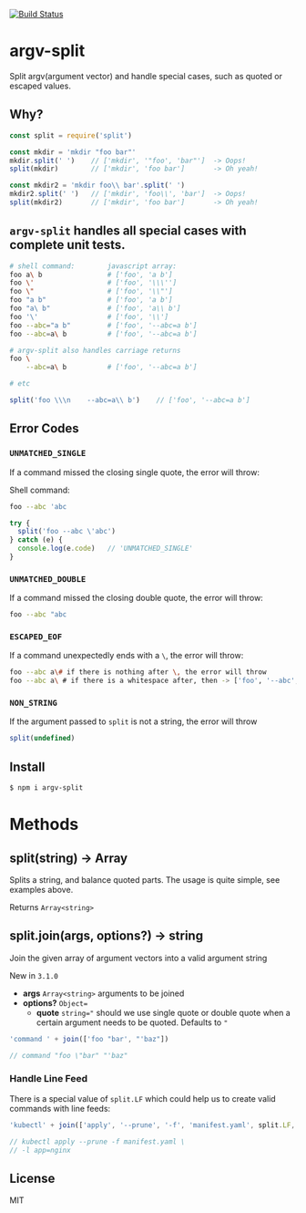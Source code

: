 [![Build Status](https://github.com/kaelzhang/node-argv-split/actions/workflows/nodejs.yml/badge.svg)](https://github.com/kaelzhang/node-argv-split/actions/workflows/nodejs.yml)

# argv-split

Split argv(argument vector) and handle special cases, such as quoted or escaped values.

## Why?

```js
const split = require('split')

const mkdir = 'mkdir "foo bar"'
mkdir.split(' ')    // ['mkdir', '"foo', 'bar"']  -> Oops!
split(mkdir)        // ['mkdir', 'foo bar']       -> Oh yeah!

const mkdir2 = 'mkdir foo\\ bar'.split(' ')
mkdir2.split(' ')   // ['mkdir', 'foo\\', 'bar']  -> Oops!
split(mkdir2)       // ['mkdir', 'foo bar']       -> Oh yeah!
```

## `argv-split` handles all special cases with complete unit tests.

```sh
# shell command:        javascript array:
foo a\ b                # ['foo', 'a b']
foo \'                  # ['foo', '\\\'']
foo \"                  # ['foo', '\\"']
foo "a b"               # ['foo', 'a b']
foo "a\ b"              # ['foo', 'a\\ b']
foo '\'                 # ['foo', '\\']
foo --abc="a b"         # ['foo', '--abc=a b']
foo --abc=a\ b          # ['foo', '--abc=a b']

# argv-split also handles carriage returns
foo \
    --abc=a\ b          # ['foo', '--abc=a b']

# etc
```

```js
split('foo \\\n    --abc=a\\ b')    // ['foo', '--abc=a b']
```

## Error Codes

### `UNMATCHED_SINGLE`

If a command missed the closing single quote, the error will throw:

Shell command:

```sh
foo --abc 'abc
```

```js
try {
  split('foo --abc \'abc')
} catch (e) {
  console.log(e.code)   // 'UNMATCHED_SINGLE'
}
```

### `UNMATCHED_DOUBLE`

If a command missed the closing double quote, the error will throw:

```sh
foo --abc "abc
```

### `ESCAPED_EOF`

If a command unexpectedly ends with a `\`, the error will throw:

```sh
foo --abc a\# if there is nothing after \, the error will throw
foo --abc a\ # if there is a whitespace after, then -> ['foo', '--abc', 'a ']
```

### `NON_STRING`

If the argument passed to `split` is not a string, the error will throw

```js
split(undefined)
```

## Install

```sh
$ npm i argv-split
```

# Methods

## split(string) -> Array<string>

Splits a string, and balance quoted parts. The usage is quite simple, see examples above.

Returns `Array<string>`


## split.join(args, options?) -> string

Join the given array of argument vectors into a valid argument string

New in `3.1.0`

- **args** `Array<string>` arguments to be joined
- **options?** `Object=`
  - **quote** `string="` should we use single quote or double quote when a certain argument needs to be quoted. Defaults to `"`

```js
'command ' + join(['foo "bar', "'baz"])

// command "foo \"bar" "'baz"
```

### Handle Line Feed

There is a special value of `split.LF` which could help us to create valid commands with line feeds:

```js
'kubectl' + join(['apply', '--prune', '-f', 'manifest.yaml', split.LF, '-l', 'app=nginx'])

// kubectl apply --prune -f manifest.yaml \
// -l app=nginx
```

## License

MIT
